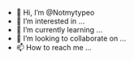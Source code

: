 - 👋 Hi, I’m @Notmytypeo
- 👀 I’m interested in ...
- 🌱 I’m currently learning ...
- 💞️ I’m looking to collaborate on ...
- 📫 How to reach me ...

<!---
Notmytypeo/Notmytypeo is a ✨ special ✨ repository because its `README.md` (this file) appears on your GitHub profile.
You can click the Preview link to take a look at your changes.
--->
